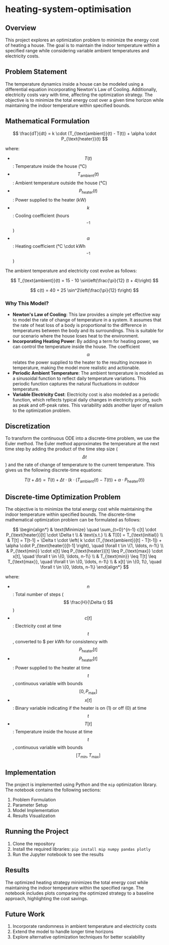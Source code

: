 # heating-system-optimisation

## Overview

This project explores an optimization problem to minimize the energy cost of heating a house. The goal is to maintain the indoor temperature within a specified range while considering variable ambient temperatures and electricity costs.

## Problem Statement

The temperature dynamics inside a house can be modeled using a differential equation incorporating Newton's Law of Cooling. Additionally, electricity costs vary with time, affecting the optimization strategy. The objective is to minimize the total energy cost over a given time horizon while maintaining the indoor temperature within specified bounds.

## Mathematical Formulation

$$ \frac{dT}{dt} = k \cdot (T_{\text{ambient}}(t) - T(t)) + \alpha \cdot P_{\text{heater}}(t) $$

where:
- $$ T(t) $$: Temperature inside the house (°C)
- $$ T_{\text{ambient}}(t) $$: Ambient temperature outside the house (°C)
- $$ P_{\text{heater}}(t) $$: Power supplied to the heater (kW)
- $$ k $$: Cooling coefficient (hours$$^{-1}$$)
- $$ \alpha $$: Heating coefficient (°C \cdot kWh$$^{-1}$$)

The ambient temperature and electricity cost evolve as follows:

$$ T_{\text{ambient}}(t) = 15 - 10 \sin\left(\frac{\pi}{12} (t + 4)\right) $$

$$ c(t) = 40 + 25 \sin^2\left(\frac{\pi}{12} t\right) $$

### Why This Model?

- **Newton's Law of Cooling**: This law provides a simple yet effective way to model the rate of change of temperature in a system. It assumes that the rate of heat loss of a body is proportional to the difference in temperatures between the body and its surroundings. This is suitable for our scenario where the house loses heat to the environment.
- **Incorporating Heating Power**: By adding a term for heating power, we can control the temperature inside the house. The coefficient $$ \alpha $$ relates the power supplied to the heater to the resulting increase in temperature, making the model more realistic and actionable.
- **Periodic Ambient Temperature**: The ambient temperature is modeled as a sinusoidal function to reflect daily temperature variations. This periodic function captures the natural fluctuations in outdoor temperature.
- **Variable Electricity Cost**: Electricity cost is also modeled as a periodic function, which reflects typical daily changes in electricity pricing, such as peak and off-peak rates. This variability adds another layer of realism to the optimization problem.

## Discretization

To transform the continuous ODE into a discrete-time problem, we use the Euler method. The Euler method approximates the temperature at the next time step by adding the product of the time step size ($$ \Delta t $$) and the rate of change of temperature to the current temperature. This gives us the following discrete-time equations:

$$ T(t + \Delta t) = T(t) + \Delta t \cdot \left( k \cdot (T_{\text{ambient}}(t) - T(t)) + \alpha \cdot P_{\text{heater}}(t) \right) $$

## Discrete-time Optimization Problem

The objective is to minimize the total energy cost while maintaining the indoor temperature within specified bounds. The discrete-time mathematical optimization problem can be formulated as follows:

$$ 
\begin{align*}
& \text{Minimize} \quad \sum_{t=0}^{n-1} c[t] \cdot P_{\text{heater}}[t] \cdot \Delta t \\
& \text{s.t.} \\
& T[0] = T_{\text{initial}} \\
& T[t] = T[t-1] + \Delta t \cdot \left( k \cdot (T_{\text{ambient}}[t] - T[t-1]) + \alpha \cdot P_{\text{heater}}[t-1] \right), \quad \forall t \in \{1, \ldots, n-1\} \\
& P_{\text{min}} \cdot x[t] \leq P_{\text{heater}}[t] \leq P_{\text{max}} \cdot x[t], \quad \forall t \in \{0, \ldots, n-1\} \\
& T_{\text{min}} \leq T[t] \leq T_{\text{max}}, \quad \forall t \in \{0, \ldots, n-1\} \\
& x[t] \in \{0, 1\}, \quad \forall t \in \{0, \ldots, n-1\}
\end{align*}
$$

where:
- $$ n $$: Total number of steps ($$ \frac{H}{\Delta t} $$)
- $$ c[t] $$: Electricity cost at time $$ t $$, converted to \$ per kWh for consistency with $$ P_{\text{heater}}[t] $$
- $$ P_{\text{heater}}[t] $$: Power supplied to the heater at time $$ t $$, continuous variable with bounds $$ [0, P_{\text{max}}] $$
- $$ x[t] $$: Binary variable indicating if the heater is on (1) or off (0) at time $$ t $$
- $$ T[t] $$: Temperature inside the house at time $$ t $$, continuous variable with bounds $$ [T_{\text{min}}, T_{\text{max}}] $$

## Implementation

The project is implemented using Python and the `mip` optimization library. The notebook contains the following sections:
1. Problem Formulation
2. Parameter Setup
3. Model Implementation
4. Results Visualization

## Running the Project

1. Clone the repository
2. Install the required libraries: `pip install mip numpy pandas plotly`
3. Run the Jupyter notebook to see the results

## Results

The optimized heating strategy minimizes the total energy cost while maintaining the indoor temperature within the specified range. The notebook includes plots comparing the optimized strategy to a baseline approach, highlighting the cost savings.

## Future Work

1. Incorporate randomness in ambient temperature and electricity costs
2. Extend the model to handle longer time horizons
3. Explore alternative optimization techniques for better scalability

